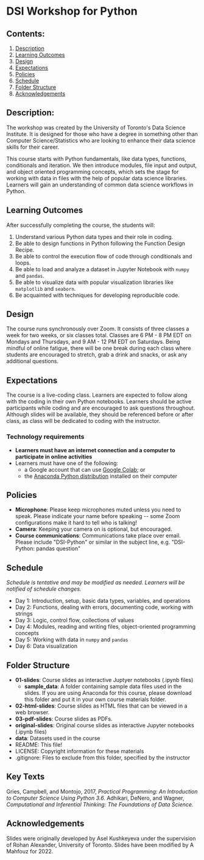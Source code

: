 # DSI Workshop for Python



## Contents:
1. [Description](https://github.com/amfz/dsi-python-workshop#description)
2. [Learning Outcomes](https://github.com/amfz/dsi-python-workshop#learning-outcomes)
3. [Design](https://github.com/amfz/dsi-python-workshop#design)
4. [Expectations](https://github.com/amfz/dsi-python-workshop#expectations)
5. [Policies](https://github.com/amfz/dsi-python-workshop#policies)
6. [Schedule](https://github.com/amfz/dsi-python-workshop#schedule)
7. [Folder Structure](https://github.com/amfz/dsi-python-workshop#folder-structure)
8. [Acknowledgements](https://github.com/amfz/dsi-python-workshop#acknowledgements)

## Description:
The workshop was created by the University of Toronto's Data Science Institute. It is designed for those who have a degree in something other than Computer Science/Statistics who are looking to enhance their data science skills for their career.

This course starts with Python fundamentals, like data types, functions, conditionals and iteration. We then introduce modules, file input and output, and object oriented programming concepts, which sets the stage for working with data in files with the help of popular data science libraries. Learners will gain an understanding of common data science workflows in Python. 

## Learning Outcomes
After successfully completing the course, the students will:
1. Understand various Python data types and their role in coding.
2. Be able to design functions in Python following the Function Design Recipe.
3. Be able to control the execution flow of code through conditionals and loops.
4. Be able to load and analyze a dataset in Jupyter Notebook with `numpy` and `pandas`.
5. Be able to visualize data with popular visualization libraries like `matplotlib` and `seaborn`.
6. Be acquainted with techniques for developing reproducible code.

## Design
The course runs synchronously over Zoom. It consists of three classes a week for two weeks, or six classes total. Classes are 6 PM - 8 PM EDT on Mondays and Thursdays, and 9 AM - 12 PM EDT on Saturdays. Being mindful of online fatigue, there will be one break during each class where students are encouraged to stretch, grab a drink and snacks, or ask any additional questions.

## Expectations
The course is a live-coding class. Learners are expected to follow along with the coding in their own Python notebooks. Learners should be active participants while coding and are encouraged to ask questions throughout. Although slides will be available, they should be referenced before or after class, as class will be dedicated to coding with the instructor.

### Technology requirements
* **Learners must have an internet connection and a computer to participate in online activities**
* Learners must have one of the following:
  * a Google account that can use [Google Colab](https://colab.research.google.com/); or
  * the [Anaconda Python distribution](https://www.anaconda.com/products/distribution) installed on their computer

## Policies
* **Microphone**: Please keep microphones muted unless you need to speak. Please indicate your name before speaking -- some Zoom configurations make it hard to tell who is talking!
* **Camera**: Keeping your camera on is optional, but encouraged.
* **Course communications**: Communications take place over email. Please include "DSI-Python" or similar in the subject line, e.g. "DSI-Python: pandas question"

## Schedule
*Schedule is tentative and may be modified as needed. Learners will be notified of schedule changes.*

* Day 1: Introduction, setup, basic data types, variables, and operations
* Day 2: Functions, dealing with errors, documenting code, working with strings
* Day 3: Logic, control flow, collections of values
* Day 4: Modules, reading and writing files, object-oriented programming concepts
* Day 5: Working with data in `numpy` and `pandas`
* Day 6: Data visualization

## Folder Structure
* **01-slides**: Course slides as interactive Juptyer notebooks (.ipynb files)
  * **sample_data**: A folder containing sample data files used in the slides. If you are using Anaconda for this course, please download this folder and put it in your own course materials folder.
* **02-html-slides**: Course slides as HTML files that can be viewed in a web browser.
* **03-pdf-slides**: Course slides as PDFs.
* **original-slides**: Original course slides as interactive Jupyter notebooks (.ipynb files)
* **data**: Datasets used in the course
* README: This file!
* LICENSE: Copyright information for these materials
* .gitignore: Files to exclude from this folder, specified by the instructor

## Key Texts
Gries, Campbell, and Montojo, 2017, _Practical Programming: An Introduction to Computer Science Using Python 3.6._
Adhikari, DeNero, and Wagner, _Computational and Inferential Thinking: The Foundations of Data Science._

## Acknowledgements
Slides were originally developed by Asel Kushkeyeva under the supervision of Rohan Alexander, University of Toronto. Slides have been modified by A Mahfouz for 2022.
